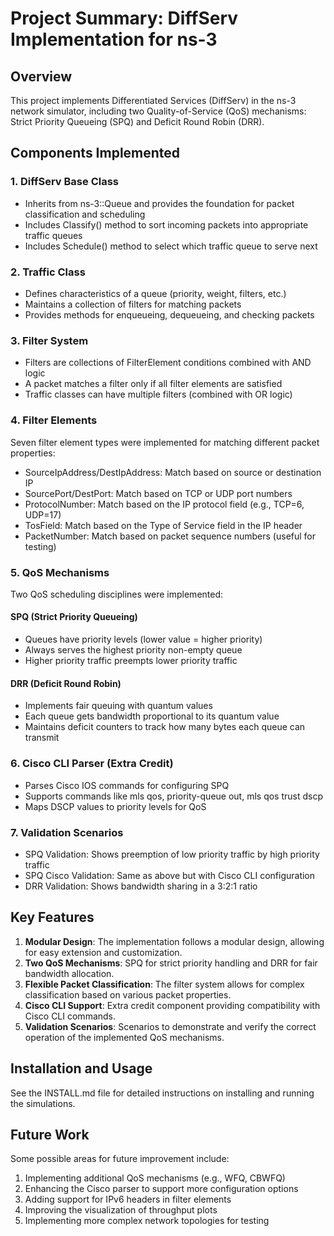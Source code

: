 # Project Summary: DiffServ Implementation for ns-3

## Overview

This project implements Differentiated Services (DiffServ) in the ns-3 network simulator, including two Quality-of-Service (QoS) mechanisms: Strict Priority Queueing (SPQ) and Deficit Round Robin (DRR).

## Components Implemented

### 1. DiffServ Base Class
- Inherits from ns-3::Queue and provides the foundation for packet classification and scheduling
- Includes Classify() method to sort incoming packets into appropriate traffic queues
- Includes Schedule() method to select which traffic queue to serve next

### 2. Traffic Class
- Defines characteristics of a queue (priority, weight, filters, etc.)
- Maintains a collection of filters for matching packets
- Provides methods for enqueueing, dequeueing, and checking packets

### 3. Filter System
- Filters are collections of FilterElement conditions combined with AND logic
- A packet matches a filter only if all filter elements are satisfied
- Traffic classes can have multiple filters (combined with OR logic)

### 4. Filter Elements
Seven filter element types were implemented for matching different packet properties:
- SourceIpAddress/DestIpAddress: Match based on source or destination IP
- SourcePort/DestPort: Match based on TCP or UDP port numbers
- ProtocolNumber: Match based on the IP protocol field (e.g., TCP=6, UDP=17)
- TosField: Match based on the Type of Service field in the IP header
- PacketNumber: Match based on packet sequence numbers (useful for testing)

### 5. QoS Mechanisms
Two QoS scheduling disciplines were implemented:

#### SPQ (Strict Priority Queueing)
- Queues have priority levels (lower value = higher priority)
- Always serves the highest priority non-empty queue
- Higher priority traffic preempts lower priority traffic

#### DRR (Deficit Round Robin)
- Implements fair queuing with quantum values
- Each queue gets bandwidth proportional to its quantum value
- Maintains deficit counters to track how many bytes each queue can transmit

### 6. Cisco CLI Parser (Extra Credit)
- Parses Cisco IOS commands for configuring SPQ
- Supports commands like mls qos, priority-queue out, mls qos trust dscp
- Maps DSCP values to priority levels for QoS

### 7. Validation Scenarios
- SPQ Validation: Shows preemption of low priority traffic by high priority traffic
- SPQ Cisco Validation: Same as above but with Cisco CLI configuration
- DRR Validation: Shows bandwidth sharing in a 3:2:1 ratio

## Key Features

1. **Modular Design**: The implementation follows a modular design, allowing for easy extension and customization.
2. **Two QoS Mechanisms**: SPQ for strict priority handling and DRR for fair bandwidth allocation.
3. **Flexible Packet Classification**: The filter system allows for complex classification based on various packet properties.
4. **Cisco CLI Support**: Extra credit component providing compatibility with Cisco CLI commands.
5. **Validation Scenarios**: Scenarios to demonstrate and verify the correct operation of the implemented QoS mechanisms.

## Installation and Usage

See the INSTALL.md file for detailed instructions on installing and running the simulations.

## Future Work

Some possible areas for future improvement include:
1. Implementing additional QoS mechanisms (e.g., WFQ, CBWFQ)
2. Enhancing the Cisco parser to support more configuration options
3. Adding support for IPv6 headers in filter elements
4. Improving the visualization of throughput plots
5. Implementing more complex network topologies for testing